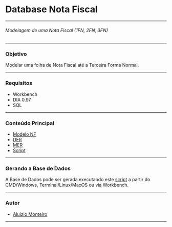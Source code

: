 
#  Database Nota Fiscal

___

###### *Modelagem de uma Nota Fiscal (1FN, 2FN, 3FN)*
___

### Objetivo

Modelar uma folha de Nota Fiscal até a Terceira Forma Normal.
___
 
### Requisitos

* Workbench
* DIA 0.97
* SQL
___

### Conteúdo Principal

* [Modelo NF]()
* [DER]()
* [MER]()
* [Script]()
___

### Gerando a Base de Dados

A Base de Dados pode ser gerada executando este [script]() a partir do CMD/Windows, Terminal/Linux/MacOS ou via Workbench.
___

### Autor

* [Aluizio Monteiro](https://www.linkedin.com/in/aluizio-monteiro/)

___










<br /><br /><br /><br /><br /><br /><br /><br /><br /><br /><br /><br /><br />